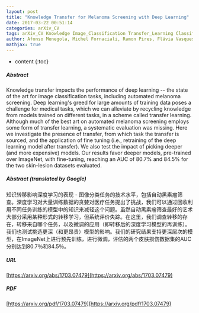 ```yaml
---
layout: post
title: "Knowledge Transfer for Melanoma Screening with Deep Learning"
date: 2017-03-22 00:51:14
categories: arXiv_CV
tags: arXiv_CV Knowledge Image_Classification Transfer_Learning Classification Deep_Learning
author: Afonso Menegola, Michel Fornaciali, Ramon Pires, Flávia Vasques Bittencourt, Sandra Avila, Eduardo Valle
mathjax: true
---
```


* content
{:toc}

##### Abstract
Knowledge transfer impacts the performance of deep learning -- the state of the art for image classification tasks, including automated melanoma screening. Deep learning's greed for large amounts of training data poses a challenge for medical tasks, which we can alleviate by recycling knowledge from models trained on different tasks, in a scheme called transfer learning. Although much of the best art on automated melanoma screening employs some form of transfer learning, a systematic evaluation was missing. Here we investigate the presence of transfer, from which task the transfer is sourced, and the application of fine tuning (i.e., retraining of the deep learning model after transfer). We also test the impact of picking deeper (and more expensive) models. Our results favor deeper models, pre-trained over ImageNet, with fine-tuning, reaching an AUC of 80.7% and 84.5% for the two skin-lesion datasets evaluated.

##### Abstract (translated by Google)
知识转移影响深度学习的表现 - 图像分类任务的技术水平，包括自动黑素瘤筛查。深度学习对大量训练数据的贪婪对医疗任务提出了挑战，我们可以通过回收利用不同任务训练的模型中的知识来减轻这个问题。虽然自动黑素瘤筛查最好的艺术大部分采用某种形式的转移学习，但系统评价失踪。在这里，我们调查转移的存在，转移来自哪个任务，以及微调的应用（即转移后的深度学习模型的再训练）。我们也测试挑选更深（和更昂贵）模型的影响。我们的研究结果支持更深层次的模型，在ImageNet上进行预先训练，进行微调，评估的两个皮肤损伤数据集的AUC分别达到80.7％和84.5％。

##### URL
[https://arxiv.org/abs/1703.07479](https://arxiv.org/abs/1703.07479)

##### PDF
[https://arxiv.org/pdf/1703.07479](https://arxiv.org/pdf/1703.07479)

